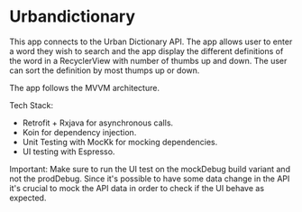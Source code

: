 # Urbandictionary
This app connects to the Urban Dictionary API. The app allows user to enter a word they wish to search 
and the app display the different definitions of the word in a RecyclerView with number of thumbs up and down.
The user can sort the definition by most thumps up or down.

The app follows the MVVM architecture.

Tech Stack:
  - Retrofit + Rxjava for asynchronous calls.
  - Koin for dependency injection.
  - Unit Testing with MocKk for mocking dependencies.
  - UI testing with Espresso.
  
  Important: Make sure to run the UI test on the mockDebug build variant and not the prodDebug. Since it's possible to have some data change in the API it's crucial to mock the API data in order to check if the UI behave as expected.
  
 

